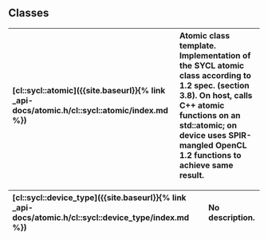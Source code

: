 ---
---
## Classes

| [cl::sycl::atomic]({{site.baseurl}}{% link _api-docs/atomic.h/cl::sycl::atomic/index.md %}) | Atomic class template. Implementation of the SYCL atomic class according to 1.2 spec. (section 3.8). On host, calls C++ atomic functions on an std::atomic; on device uses SPIR-mangled OpenCL 1.2 functions to achieve same result. |
| :--- | :--- |


| [cl::sycl::device_type]({{site.baseurl}}{% link _api-docs/atomic.h/cl::sycl::device_type/index.md %}) | No description. |
| :--- | :--- |

